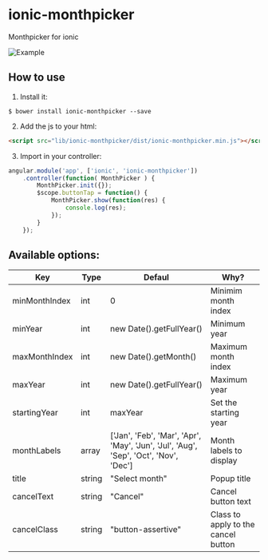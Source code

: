 # ionic-monthpicker
Monthpicker for ionic

![Example](/screenshots/screenshot.png?raw=true)

## How to use

1) Install it:

```shell
$ bower install ionic-monthpicker --save
```

2) Add the js to your html:

```html
<script src="lib/ionic-monthpicker/dist/ionic-monthpicker.min.js"></script>
```

3) Import in your controller:

```JavaScript
angular.module('app', ['ionic', 'ionic-monthpicker'])
    .controller(function( MonthPicker ) {
        MonthPicker.init({});
        $scope.buttonTap = function() {
            MonthPicker.show(function(res) {
                console.log(res);
            });
        }
    });
```

## Available options:

| Key  | Type | Defaul | Why? |
| ---- | ---- | ------ | ---- |
|minMonthIndex | int | 0 | Minimim month index |
|minYear | int | new Date().getFullYear() | Minimum year |
|maxMonthIndex | int | new Date().getMonth() | Maximum month index |
|maxYear | int | new Date().getFullYear() | Maximum year | 
|startingYear | int | maxYear | Set the starting year |
|monthLabels | array | ['Jan', 'Feb', 'Mar', 'Apr', 'May', 'Jun', 'Jul', 'Aug', 'Sep', 'Oct', 'Nov', 'Dec'] | Month labels to display |
|title | string | "Select month" | Popup title |
|cancelText | string | "Cancel" | Cancel button text |
|cancelClass | string | "button-assertive" | Class to apply to the cancel button |
